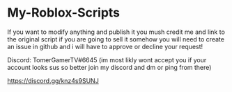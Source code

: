 # My-Roblox-Scripts
If you want to modify anything and publish it you mush credit me and link to the original script
if you are going to sell it somehow you will need to create an issue in github and i will have to approve or decline your request!

Discord: TomerGamerTV#6645 (im most likly wont accept you if your account looks sus so better join my discord and dm or ping from there)

https://discord.gg/knz4s9SUNJ
